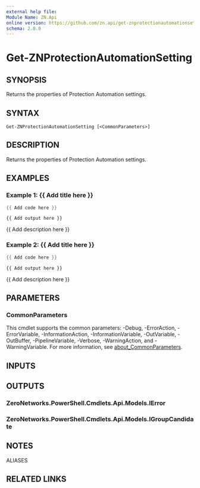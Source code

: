 ```yaml
---
external help file:
Module Name: ZN.Api
online version: https://github.com/zn.api/get-znprotectionautomationsetting
schema: 2.0.0
---
```


# Get-ZNProtectionAutomationSetting

## SYNOPSIS
Returns the properties of Protection Automation settings.

## SYNTAX

```
Get-ZNProtectionAutomationSetting [<CommonParameters>]
```

## DESCRIPTION
Returns the properties of Protection Automation settings.

## EXAMPLES

### Example 1: {{ Add title here }}
```powershell
{{ Add code here }}
```

```output
{{ Add output here }}
```

{{ Add description here }}

### Example 2: {{ Add title here }}
```powershell
{{ Add code here }}
```

```output
{{ Add output here }}
```

{{ Add description here }}

## PARAMETERS

### CommonParameters
This cmdlet supports the common parameters: -Debug, -ErrorAction, -ErrorVariable, -InformationAction, -InformationVariable, -OutVariable, -OutBuffer, -PipelineVariable, -Verbose, -WarningAction, and -WarningVariable. For more information, see [about_CommonParameters](http://go.microsoft.com/fwlink/?LinkID=113216).

## INPUTS

## OUTPUTS

### ZeroNetworks.PowerShell.Cmdlets.Api.Models.IError

### ZeroNetworks.PowerShell.Cmdlets.Api.Models.IGroupCandidate

## NOTES

ALIASES

## RELATED LINKS

